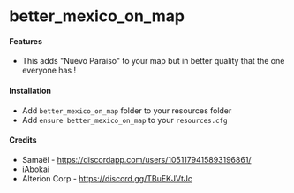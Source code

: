 # better_mexico_on_map

#### Features
- This adds "Nuevo Paraíso" to your map but in better quality that the one everyone has !

#### Installation
- Add `better_mexico_on_map` folder to your resources folder
- Add `ensure better_mexico_on_map` to your `resources.cfg`

#### Credits
- Samaël - https://discordapp.com/users/1051179415893196861/
- iAbokai
- Alterion Corp - https://discord.gg/TBuEKJVtJc


